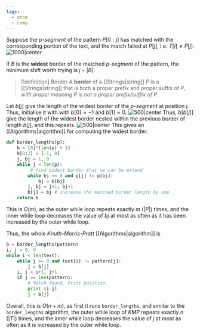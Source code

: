 ```yaml
---
tags:
  - atom
  - comp
---
```

Suppose the *p-segment* of the pattern $P[0:j]$ has matched with the corresponding portion of the text, and the match failed at $P[j]$, i.e. $T[i] \ne P[j]$.
![1000|center](p-segment.excalidraw)

If $B$ is the **widest** border of the matched *p-segment* of the pattern, the minimum shift worth trying is $j - \left| B \right|$.

> [!definition] Border
> A **border** of a [[Strings|string]] $P$ is a [[Strings|string]] that is both a proper prefix and proper suffix of $P$,
> *with proper meaning $P$ is not a proper prefix/suffix of $P$*.

Let $b[j]$ give the length of the widest border of the *p-segment* at position $j$. Thus, initialise it with with $b[0] = -1$ and $b[1] = 0$.
![500|center](p-segment-border-1.excalidraw)
Thus, $b[b[j]]$ give the length of the widest border nested within the previous border of length $b[j]$, and this repeats.
![500|center](p-segment-border-2.excalidraw)
This gives an [[Algorithms|algorithm]] for computing the widest border:
```python
def border_lengths(p):
	b = [0]*(len(p) + 1)
	b[0:2] = [-1, 0]
	j, bj = 1, 0
	while j < len(p):
		 # find widest border that we can be extend
		while bj >= 0 and p[j] != p[bj]:
			bj = b[bj]
		j, bj = j+1, bj+1
		b[j] = bj # increase the matched border length by one
	return b
```
This is $O(m)$, as the outer while loop repeats exactly $m$ ($\left| P \right|$) times, and the inner while loop decreases the value of $bj$ at most as often as it has been increased by the outer while loop.

Thus, the whole *Knuth-Morris-Pratt* [[Algorithms|algorithm]] is
```python
b = border_lengths(pattern)
i, j = 0, 0
while i < len(text):
	while j >= 0 and text[i] != pattern[j]:
		j = b[j]
	i, j = i+1, j+1
	if j == len(pattern):
		# Match found. Print position.
		print (i-j)
		j = b[j]
```
Overall, this is $O(n+m)$, as first it runs `border_lengths`, and similar to the `border_lengths` algorithm, the outer while loop of *KMP* repeats exactly $n$ ($\left| T \right|$) times, and the inner while loop decreases the value of $j$ at most as often as it is increased by the outer while loop.